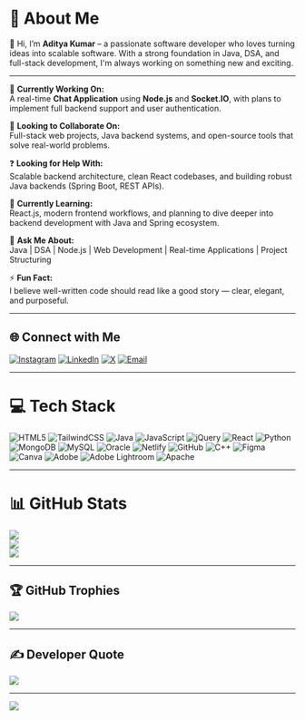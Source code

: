 # 💫 About Me

👋 Hi, I’m **Aditya Kumar** – a passionate software developer who loves turning ideas into scalable software. With a strong foundation in Java, DSA, and full-stack development, I'm always working on something new and exciting.

---

🔭 **Currently Working On:**  
A real-time **Chat Application** using **Node.js** and **Socket.IO**, with plans to implement full backend support and user authentication.

🤝 **Looking to Collaborate On:**  
Full-stack web projects, Java backend systems, and open-source tools that solve real-world problems.

❓ **Looking for Help With:**  
Scalable backend architecture, clean React codebases, and building robust Java backends (Spring Boot, REST APIs).

🌱 **Currently Learning:**  
React.js, modern frontend workflows, and planning to dive deeper into backend development with Java and Spring ecosystem.

💬 **Ask Me About:**  
Java | DSA | Node.js | Web Development | Real-time Applications | Project Structuring

⚡ **Fun Fact:**  
I believe well-written code should read like a good story — clear, elegant, and purposeful.

---

## 🌐 Connect with Me

[![Instagram](https://img.shields.io/badge/Instagram-%23E4405F.svg?logo=Instagram&logoColor=white)](https://instagram.com/ADITYA_MAY_16) 
[![LinkedIn](https://img.shields.io/badge/LinkedIn-%230077B5.svg?logo=linkedin&logoColor=white)](https://www.linkedin.com/in/aditya-kumar-19b3a2299?utm_source=share&utm_campaign=share_via&utm_content=profile&utm_medium=ios_app) 
[![X](https://img.shields.io/badge/X-black.svg?logo=X&logoColor=white)](https://x.com/@KUMAR_ADIT64273) 
[![Email](https://img.shields.io/badge/Email-D14836?logo=gmail&logoColor=white)](mailto:ADITYAMAY0101@GMAIL.COM)

---

# 💻 Tech Stack

![HTML5](https://img.shields.io/badge/html5-%23E34F26.svg?style=for-the-badge&logo=html5&logoColor=white) 
![TailwindCSS](https://img.shields.io/badge/tailwindcss-%2338B2AC.svg?style=for-the-badge&logo=tailwind-css&logoColor=white) 
![Java](https://img.shields.io/badge/java-%23ED8B00.svg?style=for-the-badge&logo=openjdk&logoColor=white) 
![JavaScript](https://img.shields.io/badge/javascript-%23323330.svg?style=for-the-badge&logo=javascript&logoColor=%23F7DF1E) 
![jQuery](https://img.shields.io/badge/jquery-%230769AD.svg?style=for-the-badge&logo=jquery&logoColor=white) 
![React](https://img.shields.io/badge/react-%2320232a.svg?style=for-the-badge&logo=react&logoColor=%2361DAFB) 
![Python](https://img.shields.io/badge/python-3670A0?style=for-the-badge&logo=python&logoColor=ffdd54) 
![MongoDB](https://img.shields.io/badge/MongoDB-%234ea94b.svg?style=for-the-badge&logo=mongodb&logoColor=white) 
![MySQL](https://img.shields.io/badge/mysql-4479A1.svg?style=for-the-badge&logo=mysql&logoColor=white) 
![Oracle](https://img.shields.io/badge/Oracle-F80000?style=for-the-badge&logo=oracle&logoColor=white) 
![Netlify](https://img.shields.io/badge/netlify-%23000000.svg?style=for-the-badge&logo=netlify&logoColor=#00C7B7) 
![GitHub](https://img.shields.io/badge/github-%23121011.svg?style=for-the-badge&logo=github&logoColor=white) 
![C++](https://img.shields.io/badge/c++-%2300599C.svg?style=for-the-badge&logo=c%2B%2B&logoColor=white) 
![Figma](https://img.shields.io/badge/figma-%23F24E1E.svg?style=for-the-badge&logo=figma&logoColor=white) 
![Canva](https://img.shields.io/badge/Canva-%2300C4CC.svg?style=for-the-badge&logo=Canva&logoColor=white) 
![Adobe](https://img.shields.io/badge/adobe-%23FF0000.svg?style=for-the-badge&logo=adobe&logoColor=white) 
![Adobe Lightroom](https://img.shields.io/badge/Adobe%20Lightroom-31A8FF.svg?style=for-the-badge&logo=Adobe%20Lightroom&logoColor=white) 
![Apache](https://img.shields.io/badge/apache-%23D42029.svg?style=for-the-badge&logo=apache&logoColor=white)

---

# 📊 GitHub Stats

![](https://github-readme-stats.vercel.app/api?username=ADI-7065&theme=dark&hide_border=false&include_all_commits=false&count_private=false)  
![](https://nirzak-streak-stats.vercel.app/?user=ADI-7065&theme=dark&hide_border=false)  
![](https://github-readme-stats.vercel.app/api/top-langs/?username=ADI-7065&theme=dark&hide_border=false&include_all_commits=false&count_private=false&layout=compact)

---

## 🏆 GitHub Trophies

![](https://github-profile-trophy.vercel.app/?username=ADI-7065&theme=radical&no-frame=true&no-bg=false&margin-w=4)

---

## ✍️ Developer Quote

![](https://quotes-github-readme.vercel.app/api?type=horizontal&theme=radical)

---

[![](https://visitcount.itsvg.in/api?id=ADI-7065&icon=0&color=0)](https://visitcount.itsvg.in)

<!-- Proudly created with GPRM ( https://gprm.itsvg.in ) -->
